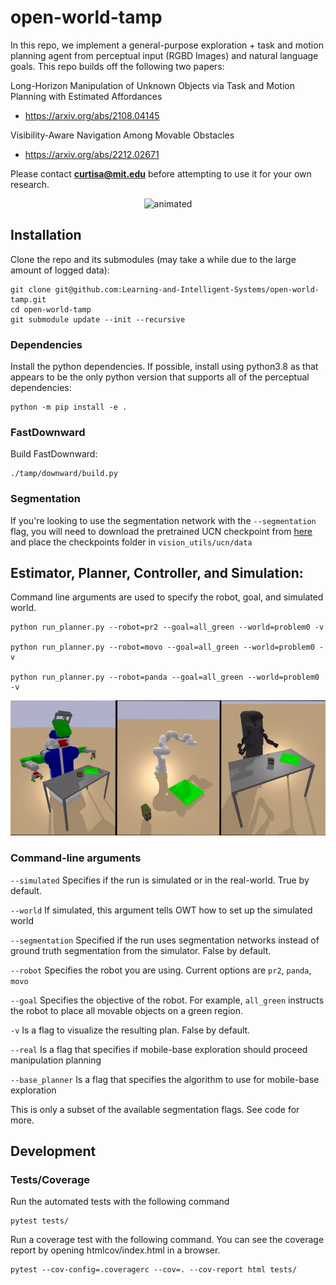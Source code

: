 # open-world-tamp

In this repo, we implement a general-purpose exploration + task and motion planning agent from perceptual input (RGBD Images) and natural language goals. 
This repo builds off the following two papers:

Long-Horizon Manipulation of Unknown Objects via Task and Motion Planning with Estimated Affordances
- https://arxiv.org/abs/2108.04145

Visibility-Aware Navigation Among Movable Obstacles
- https://arxiv.org/abs/2212.02671

Please contact **curtisa@mit.edu** before attempting to use it for your own research.

<p align="center">
  <img src="https://github.com/Learning-and-Intelligent-Systems/open-world-tamp/blob/master/figs/rw.gif" alt="animated" width="1024px" />
</p>


## Installation

Clone the repo and its submodules (may take a while due to the large amount of logged data):
```
git clone git@github.com:Learning-and-Intelligent-Systems/open-world-tamp.git
cd open-world-tamp
git submodule update --init --recursive
```

### Dependencies

Install the python dependencies. If possible, install using python3.8 as that appears to be the only python version that supports all of the perceptual dependencies:
```
python -m pip install -e .
```

### FastDownward

Build FastDownward:
```
./tamp/downward/build.py
```

### Segmentation

If you're looking to use the segmentation network with the `--segmentation` flag, you will need to download the pretrained UCN checkpoint from
[here](https://github.com/IRVLUTD/UnseenObjectClustering) and place the checkpoints folder in `vision_utils/ucn/data`


## Estimator, Planner, Controller, and Simulation:
Command line arguments are used to specify the robot, goal, and simulated world.
```
python run_planner.py --robot=pr2 --goal=all_green --world=problem0 -v

python run_planner.py --robot=movo --goal=all_green --world=problem0 -v

python run_planner.py --robot=panda --goal=all_green --world=problem0 -v
```


<p align="center">
  <img src="https://github.com/Learning-and-Intelligent-Systems/open-world-tamp/blob/master/figs/sims.gif" alt="animated"  width="1024px"  />
</p>



### Command-line arguments
`--simulated` Specifies if the run is simulated or in the real-world. True by default.

`--world` If simulated, this argument tells OWT how to set up the simulated world

`--segmentation` Specified if the run uses segmentation networks instead of ground truth segmentation from the simulator. False by default.

`--robot` Specifies the robot you are using. Current options are `pr2`, `panda`, `movo`

`--goal` Specifies the objective of the robot. For example, `all_green` instructs the robot to place all movable objects on a green region. 

`-v` Is a flag to visualize the resulting plan. False by default.

`--real` Is a flag that specifies if mobile-base exploration should proceed manipulation planning

`--base_planner` Is a flag that specifies the algorithm to use for mobile-base exploration

This is only a subset of the available segmentation flags. See code for more.

## Development

### Tests/Coverage
Run the automated tests with the following command
```
pytest tests/
```

Run a coverage test with the following command. You can see the coverage report by opening htmlcov/index.html in a browser.
```
pytest --cov-config=.coveragerc --cov=. --cov-report html tests/
```


